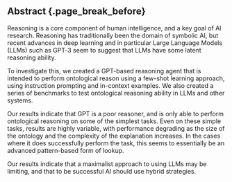 ## Abstract {.page_break_before}

Reasoning is a core component of human intelligence, and a key goal of AI research.
Reasoning has traditionally been the domain of symbolic AI, but recent advances in deep learning
and in particular Large Language Models (LLMs) such as GPT-3 seem to suggest that LLMs have
some latent reasoning ability.

To investigate this, we created a GPT-based reasoning agent that is intended to perform ontological reason using
a few-shot learning approach, using instruction prompting and in-context examples.
We also created a series of benchmarks to test ontological reasoning ability in LLMs and other systems.

Our results indicate that GPT is a poor reasoner, and is only able to perform ontological reasoning
on some of the simplest tasks. Even on these simple tasks, results are highly variable, with performance
degrading as the size of the ontology and the complexity of the explanation increases. In the cases
where it does successfully perform the task, this seems to essentially be an advanced pattern-based form
of lookup.

Our results indicate that a maximalist approach to using LLMs may be limiting, and that to be
successful AI should use hybrid strategies.
